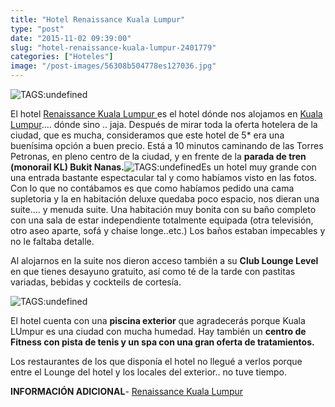 ```yaml
---
title: "Hotel Renaissance Kuala Lumpur"
type: "post"
date: "2015-11-02 09:39:00"
slug: "hotel-renaissance-kuala-lumpur-2401779"
categories: ["Hoteles"]
image: "/post-images/56308b504778es127036.jpg"
---
```


![ TAGS:undefined](/post-images/56308b504778es127036.jpg "suite hotel Kuala Lumpur")  
  
El hotel [Renaissance Kuala Lumpur ](http://www.booking.com/hotel/my/renaissance-kuala-lumpur.html?aid=1294466&no_rooms=1&group_adults=1)es el hotel dónde nos alojamos en [Kuala Lumpur](http://www.missviajes.com/kuala-lumpur-vamos-comprasr-2401102).... dónde sino .. jaja. Después de mirar toda la oferta hotelera de la ciudad, que es mucha, consideramos que este hotel de 5\* era una buenísima opción a buen precio. Está a 10 minutos caminando de las Torres Petronas, en pleno centro de la ciudad, y en frente de la **parada de tren (monorail KL) Bukit Nanas.**![ TAGS:undefined](/post-images/56308cd8ee3cds43622.jpg "lobby Renaissance Kuala Lumpur")Es un hotel muy grande con una entrada bastante espectacular tal y como habíamos visto en las fotos. Con lo que no contábamos es que como habíamos pedido una cama supletoria y la en habitación deluxe quedaba poco espacio, nos dieran una suite.... y menuda suite. Una habitación muy bonita con su baño completo con una sala de estar independiente totalmente equipada (otra televisión, otro aseo aparte, sofá y chaise longe..etc.) Los baños estaban impecables y no le faltaba detalle.  
  
Al alojarnos en la suite nos dieron acceso también a su **Club Lounge Level** en que tienes desayuno gratuito, así como té de la tarde con pastitas variadas, bebidas y cockteils de cortesía.  
  
![ TAGS:undefined](/post-images/56308b4ea27b6s70879.jpg "spa mandara hotel Renaissance Kuala LUmpur")  
  
   
  
El hotel cuenta con una **piscina exterior** que agradecerás porque Kuala LUmpur es una ciudad con mucha humedad. Hay también un **centro de Fitness con pista de tenis y un spa con una gran oferta de tratamientos.**   
  
Los restaurantes de los que disponía el hotel no llegué a verlos porque entre el Lounge del hotel y los locales del exterior.. no tuve tiempo.  
  
**INFORMACIÓN ADICIONAL**- [ Renaissance Kuala Lumpur](http://www.booking.com/hotel/my/renaissance-kuala-lumpur.html?aid=1294466&no_rooms=1&group_adults=1)